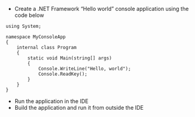 * Create a .NET Framework “Hello world” console application using the code below
```
using System;

namespace MyConsoleApp
{
    internal class Program
    {
        static void Main(string[] args)
        {
            Console.WriteLine("Hello, world");
            Console.ReadKey();
        }
    }
}
```

* Run the application in the IDE
* Build the application and run it from outside the IDE
